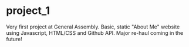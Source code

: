 # project_1

Very first project at General Assembly. Basic, static "About Me" website using Javascript, HTML/CSS and Github API. Major re-haul coming in the future!
